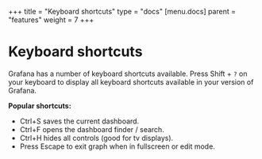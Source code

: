 +++
title = "Keyboard shortcuts"
type = "docs"
[menu.docs]
parent = "features"
weight = 7
+++

# Keyboard shortcuts

Grafana has a number of keyboard shortcuts available. Press Shift + `?` on your keyboard to display all keyboard shortcuts available in your version of Grafana.

**Popular shortcuts:**

* Ctrl+S saves the current dashboard.
* Ctrl+F opens the dashboard finder / search.
* Ctrl+H hides all controls (good for tv displays).
* Press Escape to exit graph when in fullscreen or edit mode.
